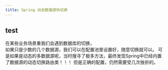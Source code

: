 ```yaml
---
title: Spring 动态数据源热切换
---
```


## test



在某些业务场景重我们会遇到数据库的切换，  
如果只是少数的几个数据源，我们可以在配置池里设置好，随意切换就可以。
可是如果是动态的多数据源呢，当时搜寻了极多方法，最终发现Spring中已经内置了数据源的动态切换路由类！！！
但是正确的配置，仍然需要受几次挫折的。

